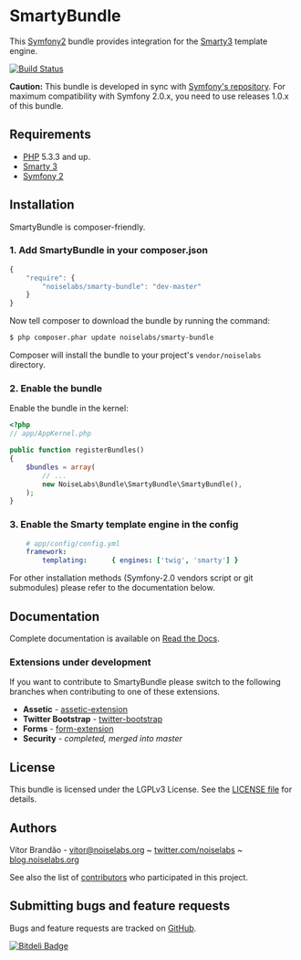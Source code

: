 SmartyBundle
============

[@documentation]:   https://smartybundle.readthedocs.org/   "SmartyBundle Documentation"
[@php]:             http://php.net/                         "PHP: Hypertext Preprocessor"
[@smarty]:          http://www.smarty.net/                  "The compiling PHP template engine"
[@symfony]:         http://www.symfony.com/                 "High Performance PHP Framework for Web Development"

This [Symfony2](http://symfony.com/) bundle provides integration for the [Smarty3](http://www.smarty.net/) template engine.

[![Build Status](https://secure.travis-ci.org/noiselabs/SmartyBundle.png)](http://travis-ci.org/noiselabs/SmartyBundle)

**Caution:** This bundle is developed in sync with [Symfony's repository](https://github.com/symfony/symfony).
For maximum compatibility with Symfony 2.0.x, you need to use releases 1.0.x of this bundle.

Requirements
------------

* [PHP][@php] 5.3.3 and up.
* [Smarty 3][@smarty]
* [Symfony 2][@symfony]

Installation
------------

SmartyBundle is composer-friendly.

### 1. Add SmartyBundle in your composer.json

```js
{
    "require": {
        "noiselabs/smarty-bundle": "dev-master"
    }
}
```

Now tell composer to download the bundle by running the command:

``` bash
$ php composer.phar update noiselabs/smarty-bundle
```

Composer will install the bundle to your project's `vendor/noiselabs` directory.

### 2. Enable the bundle

Enable the bundle in the kernel:

``` php
<?php
// app/AppKernel.php

public function registerBundles()
{
    $bundles = array(
        // ...
        new NoiseLabs\Bundle\SmartyBundle\SmartyBundle(),
    );
}
```

### 3. Enable the Smarty template engine in the config

``` yml
    # app/config/config.yml
    framework:
        templating:      { engines: ['twig', 'smarty'] }
```

For other installation methods (Symfony-2.0 vendors script or git submodules) please refer to the documentation below.

Documentation
-------------

Complete documentation is available on [Read the Docs][@documentation].

### Extensions under development

If you want to contribute to SmartyBundle please switch to the following branches when contributing to one of these extensions.

* **Assetic** - [assetic-extension](https://github.com/noiselabs/SmartyBundle/tree/assetic-extension)
* **Twitter Bootstrap** - [twitter-bootstrap](https://github.com/noiselabs/SmartyBundle/tree/twitter-bootstrap)
* **Forms** - [form-extension](https://github.com/noiselabs/SmartyBundle/tree/form-extension)
* **Security** - *completed, merged into master*

License
-------

This bundle is licensed under the LGPLv3 License. See the [LICENSE file](https://github.com/noiselabs/SmartyBundle/blob/master/Resources/meta/LICENSE) for details.

Authors
-------

Vítor Brandão - <vitor@noiselabs.org> ~ [twitter.com/noiselabs](http://twitter.com/noiselabs) ~ [blog.noiselabs.org](http://blog.noiselabs.org)

See also the list of [contributors](https://github.com/noiselabs/SmartyBundle/contributors) who participated in this project.

Submitting bugs and feature requests
------------------------------------

Bugs and feature requests are tracked on [GitHub](https://github.com/noiselabs/SmartyBundle/issues).


[![Bitdeli Badge](https://d2weczhvl823v0.cloudfront.net/noiselabs/smartybundle/trend.png)](https://bitdeli.com/free "Bitdeli Badge")

